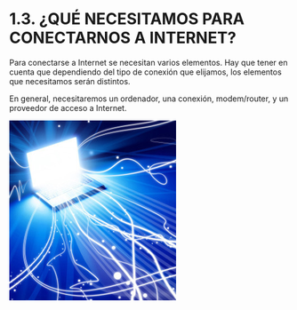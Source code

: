 
# 1.3. ¿QUÉ NECESITAMOS PARA CONECTARNOS A INTERNET?

Para conectarse a Internet se necesitan varios elementos. Hay que tener en cuenta que dependiendo del tipo de conexión que elijamos, los elementos que necesitamos serán distintos.

En general, necesitaremos un ordenador, una conexión, modem/router, y un proveedor de acceso a Internet.

![1-14 Fiesta_Tacos-ashx%3Fw%3D380 internet-speed- Fuente: http://www.flickr.com/photos/62935829@N02/5750581683/ Licencia Creative Commons](img/5750581683_3ab6951923.jpg)



